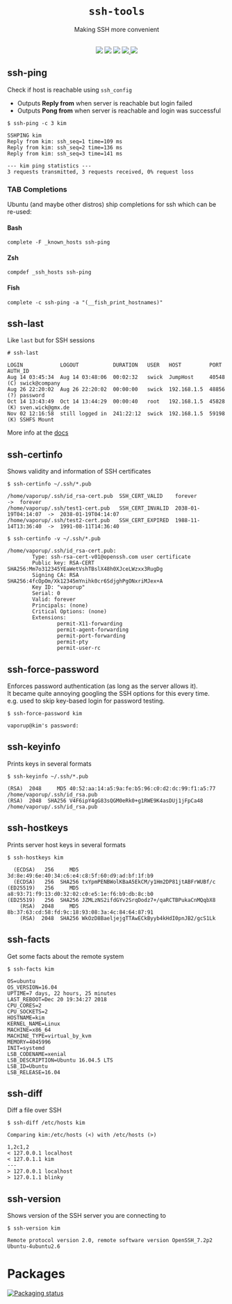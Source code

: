 <h1 align="center"><code>ssh-tools</code></h1>
<p align="center">Making SSH more convenient</p>
<p align="center">
  <br/>
  <img src="https://img.shields.io/badge/uses-ssh-blue.svg?style=flat-square"/>
  <img src="https://img.shields.io/badge/license-gpl--3-brightgreen.svg?style=flat-square"/>
  <img src="https://img.shields.io/badge/status-stable-ff69b4.svg?style=flat-square"/>
  <a href="https://codeberg.org/vaporup/CISS">
   <img src="https://img.shields.io/badge/supports-CISS-blueviolet.svg?style=flat-square"/>
  </a>
  <img src="https://img.shields.io/badge/implementation-bash / perl-red.svg?style=flat-square"/>
</p>

## ssh-ping
Check if host is reachable using ```ssh_config```

  * Outputs **Reply from** when server is reachable but login failed
  * Outputs **Pong from** when server is reachable and login was successful

  ~~~~
  $ ssh-ping -c 3 kim

  SSHPING kim
  Reply from kim: ssh_seq=1 time=109 ms
  Reply from kim: ssh_seq=2 time=136 ms
  Reply from kim: ssh_seq=3 time=141 ms

  --- kim ping statistics ---
  3 requests transmitted, 3 requests received, 0% request loss
  ~~~~

### TAB Completions

Ubuntu (and maybe other distros) ship completions for ssh which can be re-used:

#### Bash

```
complete -F _known_hosts ssh-ping
```

#### Zsh

```
compdef _ssh_hosts ssh-ping
```

#### Fish

```
complete -c ssh-ping -a "(__fish_print_hostnames)"
```

## ssh-last
Like ```last``` but for SSH sessions

  ~~~~
  # ssh-last

  LOGIN            LOGOUT           DURATION   USER   HOST         PORT   AUTH_ID
  Aug 14 03:45:34  Aug 14 03:48:06  00:02:32   swick  JumpHost     40548  (C) swick@company
  Aug 26 22:20:02  Aug 26 22:20:02  00:00:00   swick  192.168.1.5  48856  (?) password
  Oct 14 13:43:49  Oct 14 13:44:29  00:00:40   root   192.168.1.5  45828  (K) sven.wick@gmx.de
  Nov 02 12:16:58  still logged in  241:22:12  swick  192.168.1.5  59198  (K) SSHFS Mount
  ~~~~

More info at the [docs](doc/ssh-last)

## ssh-certinfo
Shows validity and information of SSH certificates

  ~~~~
  $ ssh-certinfo ~/.ssh/*.pub

  /home/vaporup/.ssh/id_rsa-cert.pub  SSH_CERT_VALID    forever              ->  forever
  /home/vaporup/.ssh/test1-cert.pub   SSH_CERT_INVALID  2038-01-19T04:14:07  ->  2038-01-19T04:14:07
  /home/vaporup/.ssh/test2-cert.pub   SSH_CERT_EXPIRED  1988-11-14T13:36:40  ->  1991-08-11T14:36:40
  ~~~~

  ~~~~
  $ ssh-certinfo -v ~/.ssh/*.pub

  /home/vaporup/.ssh/id_rsa-cert.pub:
          Type: ssh-rsa-cert-v01@openssh.com user certificate
          Public key: RSA-CERT SHA256:Mm7o312345YEaWetVshTBslX48h0XJceLWzxx3RugDg
          Signing CA: RSA SHA256:4fcOpOm/Xk12345mYnihk0cr6SdjghPgONxriMJex+A
          Key ID: "vaporup"
          Serial: 0
          Valid: forever
          Principals: (none)
          Critical Options: (none)
          Extensions:
                  permit-X11-forwarding
                  permit-agent-forwarding
                  permit-port-forwarding
                  permit-pty
                  permit-user-rc
  ~~~~

## ssh-force-password
Enforces password authentication (as long as the server allows it).  
It became quite annoying googling the SSH options for this every time.  
e.g. used to skip key-based login for password testing.

  ~~~~
  $ ssh-force-password kim

  vaporup@kim's password:
  ~~~~

## ssh-keyinfo
Prints keys in several formats

  ~~~~
  $ ssh-keyinfo ~/.ssh/*.pub

  (RSA)  2048     MD5 40:52:aa:14:a5:9a:fe:b5:96:c0:d2:dc:99:f1:a5:77  /home/vaporup/.ssh/id_rsa.pub
  (RSA)  2048  SHA256 V4F6ipY4gG83sQGM0eRk0+g1RWE9K4asDUj1jFpCa48      /home/vaporup/.ssh/id_rsa.pub
  ~~~~

## ssh-hostkeys
Prints server host keys in several formats

  ~~~~
  $ ssh-hostkeys kim

    (ECDSA)   256     MD5 3d:8e:49:6e:40:34:c6:e4:c8:5f:60:d9:ad:bf:1f:b9
    (ECDSA)   256  SHA256 txYpmPENBWolKBaA5EkCM/y1Hm2DP81jtABFrWUBf/c
  (ED25519)   256     MD5 a8:93:71:f9:13:d0:32:02:c0:e5:1e:f6:b9:db:8c:b0
  (ED25519)   256  SHA256 JZMLzNS2ifdGYv2SrqDodz7+/qaRCTBPukaCnMQqbX8
      (RSA)  2048     MD5 8b:37:63:cd:58:fd:9c:18:93:08:3a:4c:84:64:87:91
      (RSA)  2048  SHA256 WkOzD8BaeljejgTTAwECkByyb4kHdI0pnJB2/gcS1Lk
  ~~~~

## ssh-facts
Get some facts about the remote system

  ~~~~
  $ ssh-facts kim

  OS=ubuntu
  OS_VERSION=16.04
  UPTIME=7 days, 22 hours, 25 minutes
  LAST_REBOOT=Dec 20 19:34:27 2018
  CPU_CORES=2
  CPU_SOCKETS=2
  HOSTNAME=kim
  KERNEL_NAME=Linux
  MACHINE=x86_64
  MACHINE_TYPE=virtual_by_kvm
  MEMORY=4045996
  INIT=systemd
  LSB_CODENAME=xenial
  LSB_DESCRIPTION=Ubuntu 16.04.5 LTS
  LSB_ID=Ubuntu
  LSB_RELEASE=16.04
  ~~~~

## ssh-diff
Diff a file over SSH

  ~~~~
  $ ssh-diff /etc/hosts kim

  Comparing kim:/etc/hosts (<) with /etc/hosts (>)

  1,2c1,2
  < 127.0.0.1 localhost
  < 127.0.1.1 kim
  ---
  > 127.0.0.1 localhost
  > 127.0.1.1 blinky
  ~~~~

## ssh-version
Shows version of the SSH server you are connecting to

  ~~~~
  $ ssh-version kim

  Remote protocol version 2.0, remote software version OpenSSH_7.2p2 Ubuntu-4ubuntu2.6
  ~~~~

# Packages

[![Packaging status](https://repology.org/badge/vertical-allrepos/ssh-tools.svg?columns=3)](https://repology.org/project/ssh-tools/versions)
